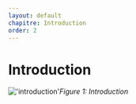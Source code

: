 ```yaml
---
layout: default
chapitre: Introduction
order: 2
---
```


# Introduction



!['introduction'](/lab-scrum/1.Introduction/images/introduction.png)*Figure 1: Introduction*

<!-- note -->


<!-- new slide -->
